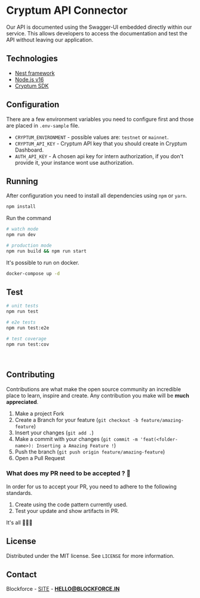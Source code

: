 # Cryptum API Connector

Our API is documented using the Swagger-UI embedded directly within our service. This allows developers to access the documentation and test the API without leaving our application.

## Technologies

- [Nest framework](https://github.com/nestjs/nest)
- [Node.js v16](https://nodejs.org)
- [Cryptum SDK](https://github.com/blockforce-official/cryptum-sdk)

## Configuration

There are a few environment variables you need to configure first and those are placed in `.env-sample` file.

- `CRYPTUM_ENVIRONMENT` - possible values are: `testnet` or `mainnet`.
- `CRYPTUM_API_KEY` - Cryptum API key that you should create in Cryptum Dashboard.
- `AUTH_API_KEY` - A chosen api key for intern authorization, if you don't provide it, your instance wont use authorization.

## Running

After configuration you need to install all dependencies using `npm` or `yarn`.

```bash
npm install
```

Run the command

```bash
# watch mode
npm run dev

# production mode
npm run build && npm run start
```

It's possible to run on docker.

```bash
docker-compose up -d
```

## Test

```bash
# unit tests
npm run test

# e2e tests
npm run test:e2e

# test coverage
npm run test:cov
```

<br>

## Contributing

Contributions are what make the open source community an incredible place to learn, inspire and create. Any contribution you make will be **much appreciated**.

1. Make a project Fork
2. Create a Branch for your feature (`git checkout -b feature/amazing-feature`)
3. Insert your changes (`git add .`)
4. Make a commit with your changes (`git commit -m 'feat(<folder-name>): Inserting a Amazing Feature !`)
5. Push the branch (`git push origin feature/amazing-feature`)
6. Open a Pull Request

### What does my PR need to be accepted ? 🤔

In order for us to accept your PR, you need to adhere to the following standards.

1. Create using the code pattern currently used.
2. Test your update and show artifacts in PR.

It's all 🤷🏻‍♂️

## License

Distributed under the MIT license. See `LICENSE` for more information.

## Contact

Blockforce - [SITE](https://blockforce.in/) - **HELLO@BLOCKFORCE.IN**
